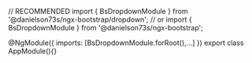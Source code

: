 // RECOMMENDED
import { BsDropdownModule } from '@danielson73s/ngx-bootstrap/dropdown';
// or
import { BsDropdownModule } from '@danielson73s/ngx-bootstrap';

@NgModule({
  imports: [BsDropdownModule.forRoot(),...]
})
export class AppModule(){}
